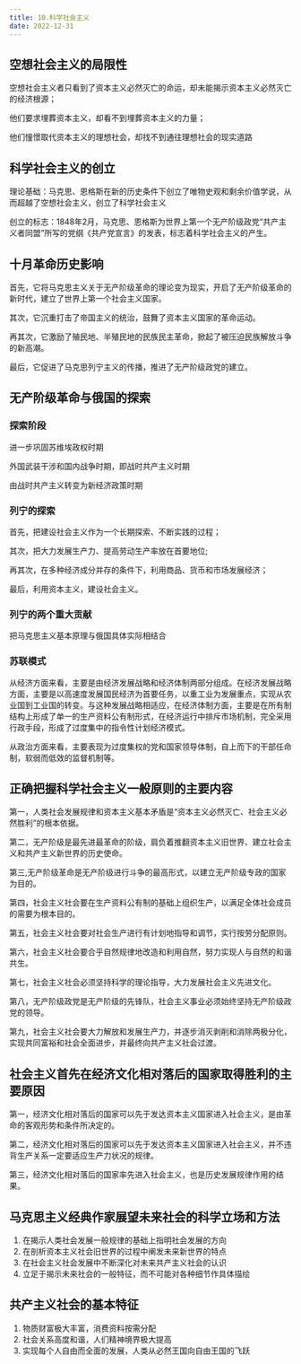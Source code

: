 ```yaml
---
title: 10.科学社会主义
date: 2022-12-31
---
```


## 空想社会主义的局限性 <Badge text="选择题" type="tip" />

空想社会主义者只看到了资本主义必然灭亡的命运，却未能揭示资本主义必然灭亡的经济根源；

他们要求埋葬资本主义，却看不到埋葬资本主义的力量；

他们憧憬取代资本主义的理想社会，却找不到通往理想社会的现实道路

## 科学社会主义的创立 <Badge text="选择题" type="tip" />

理论基础：马克思、恩格斯在新的历史条件下创立了唯物史观和剩余价值学说，从而超越了空想社会主义，创立了科学社会主义

创立的标志：1848年2月，马克思、恩格斯为世界上第一个无产阶级政党“共产主义者同盟”所写的党纲《共产党宣言》的发表，标志着科学社会主义的产生。

## 十月革命历史影响 <Badge text="选择题" type="tip" />

首先，它将马克思主义关于无产阶级革命的理论变为现实，开启了无产阶级革命的新时代，建立了世界上第一个社会主义国家。

其次，它沉重打击了帝国主义的统治，鼓舞了资本主义国家的革命运动。

再其次，它激励了殖民地、半殖民地的民族民主革命，掀起了被压迫民族解放斗争的新高潮。

最后，它促进了马克思列宁主义的传播，推进了无产阶级政党的建立。

## 无产阶级革命与俄国的探索 <Badge text="选择题" type="tip" />

### 探索阶段

进一步巩固苏维埃政权时期

外国武装干涉和国内战争时期，即战时共产主义时期

由战时共产主义转变为新经济政策时期

### 列宁的探索

首先，把建设社会主义作为一个长期探索、不断实践的过程；

其次，把大力发展生产力、提高劳动生产率放在首要地位;

再其次，在多种经济成分并存的条件下，利用商品、货币和市场发展经济；

最后，利用资本主义，建设社会主义。

### 列宁的两个重大贡献

把马克思主义基本原理与俄国具体实际相结合

### 苏联模式

从经济方面来看，主要是由经济发展战略和经济体制两部分组成。在经济发展战略方面，主要是以高速度发展国民经济为首要任务，以重工业为发展重点，实现从农业国到工业国的转变。与这种发展战略相适应，在经济体制方面，主要是在所有制结构上形成了单一的生产资料公有制形式，在经济运行中排斥市场机制，完全采用行政手段，形成了过度集中的指令性计划经济模式。

从政治方面来看，主要表现为过度集权的党和国家领导体制，自上而下的干部任命制，软弱而低效的监督机制等。

## 正确把握科学社会主义一般原则的主要内容 <Badge text="了解" type="tip" />

第一，人类社会发展规律和资本主义基本矛盾是“资本主义必然灭亡、社会主义必然胜利”的根本依据。

第二，无产阶级是最先进最革命的阶级，肩负着推翻资本主义旧世界、建立社会主义和共产主义新世界的历史使命。

第三,无产阶级革命是无产阶级进行斗争的最高形式，以建立无产阶级专政的国家为目的。

第四，社会主义社会要在生产资料公有制的基础上组织生产，以满足全体社会成员的需要为根本目的。

第五，社会主义社会要对社会生产进行有计划地指导和调节，实行按劳分配原则。

第六，社会主义社会要合乎自然规律地改造和利用自然，努力实现人与自然的和谐共生。

第七，社会主义社会必须坚持科学的理论指导，大力发展社会主义先进文化。

第八，无产阶级政党是无产阶级的先锋队，社会主义事业必须始终坚持无产阶级政党的领导。

第九，社会主义社会要大力解放和发展生产力，并逐步消灭剥削和消除两极分化，实现共同富裕和社会全面进步，并最终向共产主义社会过渡。

## 社会主义首先在经济文化相对落后的国家取得胜利的主要原因 <Badge text="选择题" type="tip" />

第一，经济文化相对落后的国家可以先于发达资本主义国家进入社会主义，是由革命的客观形势和条件所决定的。

第二，经济文化相对落后的国家可以先于发达资本主义国家进入社会主义，并不违背生产关系一定要适应生产力状况的规律。

第三，经济文化相对落后的国家率先进入社会主义，也是历史发展规律作用的结果。

## 马克思主义经典作家展望未来社会的科学立场和方法 <Badge text="选择题" type="tip" />

1. 在揭示人类社会发展一般规律的基础上指明社会发展的方向
2. 在剖析资本主义社会旧世界的过程中阐发未来新世界的特点
3. 在社会主义社会发展中不断深化对未来共产主义社会的认识
4. 立足于揭示未来社会的一般特征，而不可能对各种细节作具体描绘

## 共产主义社会的基本特征 <Badge text="选择题" type="tip" />

1. 
   物质财富极大丰富，消费资料按需分配
2. 社会关系高度和谐，人们精神境界极大提高
3. 实现每个人自由而全面的发展，人类从必然王国向自由王国的飞跃
